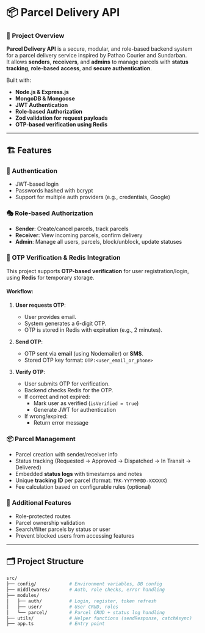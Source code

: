 # 📦 Parcel Delivery API

### 🎯 Project Overview

**Parcel Delivery API** is a secure, modular, and role-based backend system for a parcel delivery service inspired by Pathao Courier and Sundarban.  
It allows **senders**, **receivers**, and **admins** to manage parcels with **status tracking**, **role-based access**, and **secure authentication**.

Built with:

- **Node.js & Express.js**
- **MongoDB & Mongoose**
- **JWT Authentication**
- **Role-based Authorization**
- **Zod validation for request payloads**
- **OTP-based verification using Redis**

---

## 🏗️ Features

### 🔐 Authentication
- JWT-based login
- Passwords hashed with bcrypt
- Support for multiple auth providers (e.g., credentials, Google)

### 🎭 Role-based Authorization
- **Sender**: Create/cancel parcels, track parcels
- **Receiver**: View incoming parcels, confirm delivery
- **Admin**: Manage all users, parcels, block/unblock, update statuses
  
### 🔑 OTP Verification & Redis Integration

This project supports **OTP-based verification** for user registration/login, using **Redis** for temporary storage.

#### Workflow:

1. **User requests OTP**:
   - User provides email.
   - System generates a 6-digit OTP.
   - OTP is stored in Redis with expiration (e.g., 2 minutes).

2. **Send OTP**:
   - OTP sent via **email** (using Nodemailer) or **SMS**.
   - Stored OTP key format: `OTP:<user_email_or_phone>`

3. **Verify OTP**:
   - User submits OTP for verification.
   - Backend checks Redis for the OTP.
   - If correct and not expired:
     - Mark user as verified (`isVerified = true`)
     - Generate JWT for authentication
   - If wrong/expired:
     - Return error message

### 📦 Parcel Management
- Parcel creation with sender/receiver info
- Status tracking (Requested → Approved → Dispatched → In Transit → Delivered)
- Embedded **status logs** with timestamps and notes
- Unique **tracking ID** per parcel (format: `TRK-YYYYMMDD-XXXXXX`)
- Fee calculation based on configurable rules (optional)

### 🧩 Additional Features
- Role-protected routes
- Parcel ownership validation
- Search/filter parcels by status or user
- Prevent blocked users from accessing features

---

## 🗂️ Project Structure

```bash
src/
├── config/            # Environment variables, DB config
├── middlewares/       # Auth, role checks, error handling
├── modules/
│   ├── auth/          # Login, register, token refresh
│   ├── user/          # User CRUD, roles
│   └── parcel/        # Parcel CRUD + status log handling
├── utils/             # Helper functions (sendResponse, catchAsync)
├── app.ts             # Entry point
